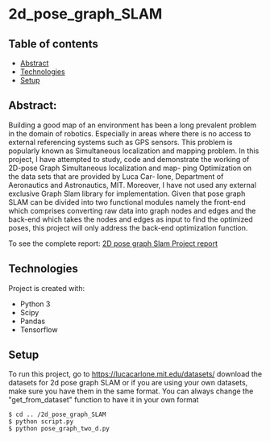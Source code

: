 # 2d_pose_graph_SLAM


## Table of contents
* [Abstract](#general-info)
* [Technologies](#technologies)
* [Setup](#setup)

## Abstract:
Building a good map of an environment has been a long prevalent
problem in the domain of robotics. Especially in areas where there
is no access to external referencing systems such as GPS sensors.
This problem is popularly known as Simultaneous localization and
mapping problem.
In this project, I have attempted to study, code and demonstrate
the working of 2D-pose Graph Simultaneous localization and map-
ping Optimization on the data sets that are provided by Luca Car-
lone, Department of Aeronautics and Astronautics, MIT. 
Moreover, I have not used any external exclusive Graph Slam
library for implementation. Given that pose graph SLAM can be
divided into two functional modules namely the front-end which
comprises converting raw data into graph nodes and edges and
the back-end which takes the nodes and edges as input to find 
the optimized poses, this project will only address the back-end
optimization function.

To see the complete report: [2D pose graph Slam Project report](https://github.com/neilpradhan/2d_pose_graph_SLAM/blob/master/Applied_Estimation_Graph_Slam_Project_Report.pdf)
	
## Technologies
Project is created with:
* Python 3
* Scipy
* Pandas
* Tensorflow
	
## Setup
To run this project, go to https://lucacarlone.mit.edu/datasets/ download the datasets for 2d pose graph SLAM or if you are using your own datasets, make sure you have them in the same format. You can always change the "get_from_dataset" function to have it in your own format

```
$ cd .. /2d_pose_graph_SLAM
$ python script.py
$ python pose_graph_two_d.py
```
